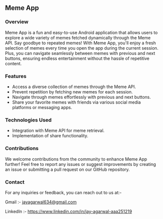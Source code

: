 ## Meme App

### Overview
Meme App is a fun and easy-to-use Android application that allows users to explore a wide variety of memes fetched dynamically through the Meme API. Say goodbye to repeated memes! With Meme App, you'll enjoy a fresh selection of memes every time you open the app during the current session. Plus, you can navigate seamlessly between memes with previous and next buttons, ensuring endless entertainment without the hassle of repetitive content.

### Features
- Access a diverse collection of memes through the Meme API.
- Prevent repetition by fetching new memes for each session.
- Navigate through memes effortlessly with previous and next buttons.
- Share your favorite memes with friends via various social media platforms or messaging apps.

### Technologies Used
- Integration with Meme API for meme retrieval.
- Implementation of share functionality.

### Contributions
We welcome contributions from the community to enhance Meme App further! Feel free to report any issues or suggest improvements by creating an issue or submitting a pull request on our GitHub repository.

### Contact
For any inquiries or feedback, you can reach out to us at:-

Gmail :- jayagarwal634@gmail.com

LinkedIn :- https://www.linkedin.com/in/jay-agarwal-aaa251219

